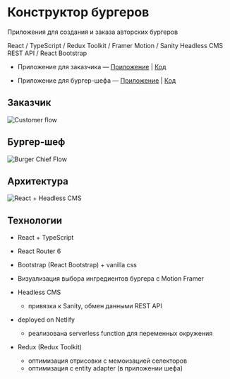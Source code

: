 # Конструктор бургеров #
Приложения для создания и заказа авторских бургеров

React / TypeScript / Redux Toolkit / Framer Motion / Sanity Headless CMS REST API / React Bootstrap


* Приложение для заказчика — 
[Приложение](https://123burger.netlify.app/) | [Код](https://github.com/022022/cosy)

* Приложение для бургер-шефа — 
[Приложение](https://123burger-chief.netlify.app/) | [Код](https://github.com/022022/burger-chief-app)


## Заказчик ##

![Customer flow](https://github.com/022022/cosy/assets/99475472/e9a0c5d1-8d0d-483a-ad7a-1ed9adb04768)

## Бургер-шеф ##

![Burger Chief Flow](https://github.com/022022/cosy/assets/99475472/bca2d48a-d40c-4ba5-b1a3-aa7c261f84ab)

## Архитектура ##

![React + Headless CMS](https://github.com/022022/cosy/assets/99475472/f8bb11a3-cfa8-4f93-95af-dcf8df747953)

## Технологии ##

* React + TypeScript
* React Router 6
* Bootstrap (React Bootstrap) + vanilla css
* Визуализация выбора ингредиентов бургера c Motion Framer
* Headless CMS 
  + привязка к Sanity, обмен данными REST API
* deployed on Netlify
  + реализована serverless function для переменных окружения

* Redux (Redux Toolkit)
  + оптимизация отрисовки с мемоизацией селекторов
  + оптимизация c entity adapter (в приложении шефа)








